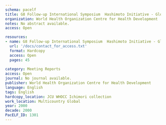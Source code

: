 ```yaml
---
schema: pacelf
title: G8 Follow-up International Symposium  Hashimoto Initiative - Global Parasite Control for the 21st Century
organization: World Health Organization Centre for Health Development
notes: No abstract available.
access: Open

resources:
- name: G8 Follow-up International Symposium  Hashimoto Initiative - Global Parasite Control for the 21st Century
  url: '/docs/contact_for_access.txt'
  format: Hardcopy
  access: Open
  pages: 45
 
category: Meeting Reports
access: Open
journal: No journal available.
publisher: World Health Organization Centre for Health Development
language: English 
tags: English 
hardcopy_location: JCU WHOCC Ichimori collection
work_location: Multicountry Global
year: 2000
decade: 2000
PacELF_ID: 1301
---
```

